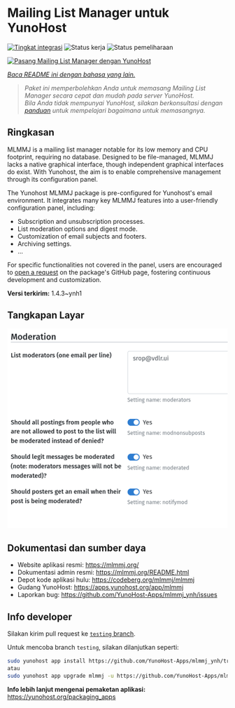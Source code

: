 <!--
N.B.: README ini dibuat secara otomatis oleh <https://github.com/YunoHost/apps/tree/master/tools/readme_generator>
Ini TIDAK boleh diedit dengan tangan.
-->

# Mailing List Manager untuk YunoHost

[![Tingkat integrasi](https://dash.yunohost.org/integration/mlmmj.svg)](https://ci-apps.yunohost.org/ci/apps/mlmmj/) ![Status kerja](https://ci-apps.yunohost.org/ci/badges/mlmmj.status.svg) ![Status pemeliharaan](https://ci-apps.yunohost.org/ci/badges/mlmmj.maintain.svg)

[![Pasang Mailing List Manager dengan YunoHost](https://install-app.yunohost.org/install-with-yunohost.svg)](https://install-app.yunohost.org/?app=mlmmj)

*[Baca README ini dengan bahasa yang lain.](./ALL_README.md)*

> *Paket ini memperbolehkan Anda untuk memasang Mailing List Manager secara cepat dan mudah pada server YunoHost.*  
> *Bila Anda tidak mempunyai YunoHost, silakan berkonsultasi dengan [panduan](https://yunohost.org/install) untuk mempelajari bagaimana untuk memasangnya.*

## Ringkasan

MLMMJ is a mailing list manager notable for its low memory and CPU footprint, requiring no database. Designed to be file-managed, MLMMJ lacks a native graphical interface, though independent graphical interfaces do exist. With Yunohost, the aim is to enable comprehensive management through its configuration panel.

The Yunohost MLMMJ package is pre-configured for Yunohost's email environment. It integrates many key MLMMJ features into a user-friendly configuration panel, including:

* Subscription and unsubscription processes.
* List moderation options and digest mode.
* Customization of email subjects and footers.
* Archiving settings.
* ...

For specific functionalities not covered in the panel, users are encouraged to [open a request](https://github.com/YunoHost-Apps/mlmmj_ynh/issues) on the package's GitHub page, fostering continuous development and customization.


**Versi terkirim:** 1.4.3~ynh1

## Tangkapan Layar

![Tangkapan Layar pada Mailing List Manager](./doc/screenshots/panel.png)

## Dokumentasi dan sumber daya

- Website aplikasi resmi: <https://mlmmj.org/>
- Dokumentasi admin resmi: <https://mlmmj.org/README.html>
- Depot kode aplikasi hulu: <https://codeberg.org/mlmmj/mlmmj>
- Gudang YunoHost: <https://apps.yunohost.org/app/mlmmj>
- Laporkan bug: <https://github.com/YunoHost-Apps/mlmmj_ynh/issues>

## Info developer

Silakan kirim pull request ke [`testing` branch](https://github.com/YunoHost-Apps/mlmmj_ynh/tree/testing).

Untuk mencoba branch `testing`, silakan dilanjutkan seperti:

```bash
sudo yunohost app install https://github.com/YunoHost-Apps/mlmmj_ynh/tree/testing --debug
atau
sudo yunohost app upgrade mlmmj -u https://github.com/YunoHost-Apps/mlmmj_ynh/tree/testing --debug
```

**Info lebih lanjut mengenai pemaketan aplikasi:** <https://yunohost.org/packaging_apps>
